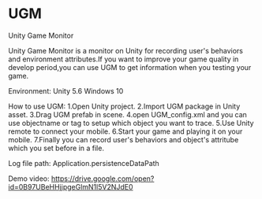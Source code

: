# UGM
Unity Game Monitor

Unity Game Monitor is a monitor on Unity for recording user's behaviors and environment attributes.If you want to improve your game quality in develop period,you can use UGM to get information when you testing your game.

Environment:
  Unity 5.6
  Windows 10

How to use UGM:
  1.Open Unity project.
  2.Import UGM package in Unity asset.
  3.Drag UGM prefab in scene.
  4.open UGM_config.xml and you can use objectname or tag to setup which object you want to trace.
  5.Use Unity remote to connect your mobile. 
  6.Start your game and playing it on your mobile.
  7.Finally you can record user's behaviors and object's attritube which you set before in a file.

Log file path: Application.persistenceDataPath 

Demo video: https://drive.google.com/open?id=0B97UBeHHjjpgeGlmN1l5V2NJdE0
